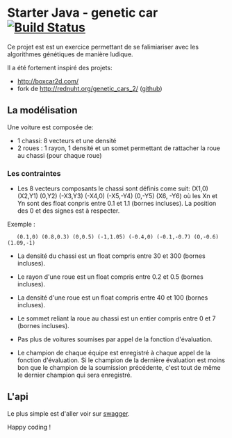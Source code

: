 # Starter Java - genetic car [![Build Status](https://travis-ci.org/sebastienD/genetic-car.svg?branch=master)](https://travis-ci.org/sebastienD/genetic-car)

Ce projet est est un exercice permettant de se falimiariser avec les algorithmes génétiques de manière ludique.

Il a été fortement inspiré des projets:
* http://boxcar2d.com/
* fork de http://rednuht.org/genetic_cars_2/ ([github](https://github.com/red42/HTML5_Genetic_Cars))

## La modélisation

Une voiture est composée de:
* 1 chassi: 8 vecteurs et une densité
* 2 roues : 1 rayon, 1 densité et un somet permettant de rattacher la roue au chassi (pour chaque roue)

### Les contraintes

* Les 8 vecteurs composants le chassi sont définis come suit:
(X1,0) (X2,Y1) (0,Y2) (-X3,Y3) (-X4,0) (-X5,-Y4) (0,-Y5) (X6, -Y6)
où les Xn et Yn sont des float conpris entre 0.1 et 1.1 (bornes incluses).
La position des 0 et des signes est à respecter.

Exemple :
```
   (0.1,0) (0.8,0.3) (0,0.5) (-1,1.05) (-0.4,0) (-0.1,-0.7) (O,-0.6) (1.09,-1)
```

* La densité du chassi est un float compris entre 30 et 300 (bornes incluses).

* Le rayon d'une roue est un float compris entre 0.2 et 0.5 (bornes incluses).

* La densité d'une roue est un float compris entre 40 et 100 (bornes incluses).

* Le sommet reliant la roue au chassi est un entier compris entre 0 et 7 (bornes incluses).

* Pas plus de voitures soumises par appel de la fonction d'évaluation.

* Le champion de chaque équipe est enregistré à chaque appel de la fonction d'évaluation. 
Si le champion de la dernière évaluation est moins bon que le champion de la soumission précédente, c'est tout de même le dernier champion qui sera enregistré.

## L'api 

Le plus simple est d'aller voir sur [swagger](http://genetic-car.herokuapp.com/swagger-ui.html).


Happy coding !